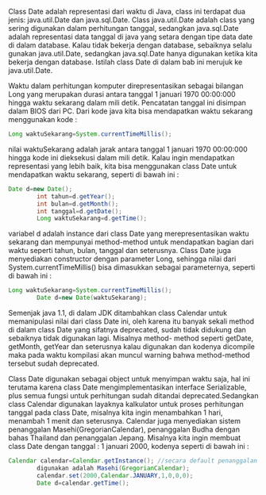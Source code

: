 Class Date adalah representasi dari waktu di Java, class ini terdapat dua jenis: java.util.Date
dan java.sql.Date. Class java.util.Date adalah class yang sering digunakan dalam perhitungan
tanggal, sedangkan java.sql.Date adalah representasi data tanggal di java yang setara dengan
tipe data date di dalam database. Kalau tidak bekerja dengan database, sebaiknya selalu
gunakan java.util.Date, sedangkan java.sql.Date hanya digunakan ketika kita bekerja dengan
database. Istilah class Date di dalam bab ini merujuk ke java.util.Date.

Waktu dalam perhitungan komputer direpresentasikan sebagai bilangan Long yang merupakan
durasi antara tanggal 1 januari 1970 00:00:000 hingga waktu sekarang dalam mili detik.
Pencatatan tanggal ini disimpan dalam BIOS dari PC. Dari kode java kita bisa mendapatkan
waktu sekarang menggunakan kode :

```java
Long waktuSekarang=System.currentTimeMillis();
```

nilai waktuSekarang adalah jarak antara tanggal 1 januari 1970 00:00:000 hingga kode ini
dieksekusi dalam mili detik. Kalau ingin mendapatkan representasi yang lebih baik, kita bisa
menggunakan class Date untuk mendapatkan waktu sekarang, seperti di bawah ini :

```java
Date d=new Date();
        int tahun=d.getYear();
        int bulan=d.getMonth();
        int tanggal=d.getDate();
        Long waktuSekarang=d.getTime();
```

variabel d adalah instance dari class Date yang merepresentasikan waktu sekarang dan
mempunyai method-method untuk mendapatkan bagian dari waktu seperti tahun, bulan,
tanggal dan seterusnya. Class Date juga menyediakan constructor dengan parameter Long,
sehingga nilai dari System.currentTimeMillis() bisa dimasukkan sebagai parameternya, seperti
di bawah ini :

```java
Long waktuSekarang=System.currentTimeMillis();
        Date d=new Date(waktuSekarang);
```

Semenjak java 1.1, di dalam JDK ditambahkan class Calendar untuk memanipulasi nilai dari
class Date ini, oleh karena itu banyak sekali method di dalam class Date yang sifatnya
deprecated, sudah tidak didukung dan sebaiknya tidak digunakan lagi. Misalnya method-
method seperti getDate, getMonth, getYear dan seterusnya kalau digunakan dan kodenya
dicompile maka pada waktu kompilasi akan muncul warning bahwa method-method tersebut
sudah deprecated.

Class Date digunakan sebagai object untuk menyimpan waktu saja, hal ini terutama karena class
Date mengimplementasikan interface Serializable, plus semua fungsi untuk perhitungan sudah
ditandai deprecated.Sedangkan class Calendar digunakan layaknya kalkulator untuk proses
perhitungan tanggal pada class Date, misalnya kita ingin menambahkan 1 hari, menambah 1 menit dan seterusnya.
Calendar juga menyediakan sistem penanggalan Masehi(GregorianCalendar), penanggalan Budha dengan bahas Thailand dan
penanggalan Jepang.
Misalnya kita ingin membuat class Date dengan tanggal : 1 januari 2000, kodenya seperti di
bawah ini :

```java
Calendar calendar=Calendar.getInstance(); //secara default penanggalan yang
        digunakan adalah Masehi(GregorianCalendar);
        calendar.set(2000,Calendar.JANUARY,1,0,0,0);
        Date d=calendar.getTime();
```
